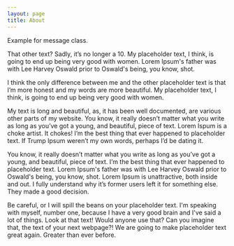 ```yaml
---
layout: page
title: About
---
```


<p class="message">
  Example for message class.
</p>

That other text? Sadly, it’s no longer a 10. My placeholder text, I think, is going to end up being very good with women. Lorem Ipsum's father was with Lee Harvey Oswald prior to Oswald's being, you know, shot.

I think the only difference between me and the other placeholder text is that I’m more honest and my words are more beautiful. My placeholder text, I think, is going to end up being very good with women.

My text is long and beautiful, as, it has been well documented, are various other parts of my website. You know, it really doesn’t matter what you write as long as you’ve got a young, and beautiful, piece of text. Lorem Ispum is a choke artist. It chokes! I’m the best thing that ever happened to placeholder text. If Trump Ipsum weren’t my own words, perhaps I’d be dating it.

You know, it really doesn’t matter what you write as long as you’ve got a young, and beautiful, piece of text. I’m the best thing that ever happened to placeholder text. Lorem Ipsum's father was with Lee Harvey Oswald prior to Oswald's being, you know, shot. Lorem Ipsum is unattractive, both inside and out. I fully understand why it’s former users left it for something else. They made a good decision.

Be careful, or I will spill the beans on your placeholder text. I'm speaking with myself, number one, because I have a very good brain and I've said a lot of things. Look at that text! Would anyone use that? Can you imagine that, the text of your next webpage?! We are going to make placeholder text great again. Greater than ever before.